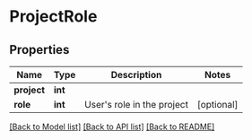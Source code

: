 # ProjectRole

## Properties
Name | Type | Description | Notes
------------ | ------------- | ------------- | -------------
**project** | **int** |  | 
**role** | **int** | User&#39;s role in the project | [optional] 

[[Back to Model list]](../README.md#documentation-for-models) [[Back to API list]](../README.md#documentation-for-api-endpoints) [[Back to README]](../README.md)


